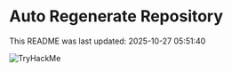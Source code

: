 # Auto Regenerate Repository

This README was last updated: 2025-10-27 05:51:40

 ![TryHackMe](https://tryhackme.com/badge/533634)